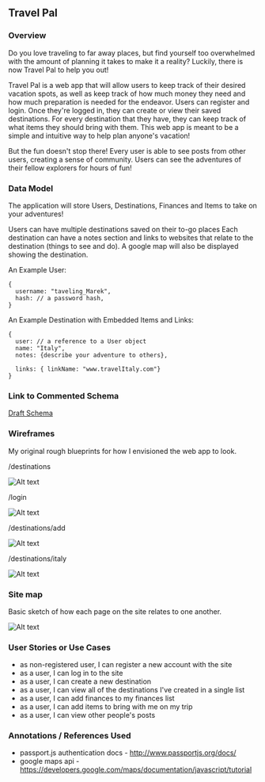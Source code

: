 ## Travel Pal 

### Overview

Do you love traveling to far away places, but find yourself too overwhelmed with the amount of planning it takes to make it a reality? Luckily, there is now Travel Pal to help you out!

Travel Pal is a web app that will allow users to keep track of their desired vacation spots, as well as keep track of how much money they need and how much preparation is needed for the endeavor. Users can register and login. Once they're logged in, they can create or view their saved destinations. For every destination that they have, they can keep track of what items they should bring with them. This web app is meant to be a simple and intuitive way to help plan anyone's vacation!

But the fun doesn't stop there! Every user is able to see posts from other users, creating a sense of community. Users can see the adventures of their fellow explorers for hours of fun!

### Data Model

The application will store Users, Destinations, Finances and Items to take on your adventures!

Users can have multiple destinations saved on their to-go places
Each destination can have a notes section and links to websites that relate to the destination (things to see and do). A google map will also be displayed showing the destination.

An Example User:

```
{
  username: "taveling_Marek",
  hash: // a password hash,
}
```

An Example Destination with Embedded Items and Links:

```
{
  user: // a reference to a User object
  name: "Italy",
  notes: {describe your adventure to others},

  links: { linkName: "www.travelItaly.com"}
}
```

### Link to Commented Schema

[Draft Schema](https://github.com/MarekKoz/Travel-Pal/blob/master/db.js)

### Wireframes

My original rough blueprints for how I envisioned the web app to look.

/destinations

![Alt text](https://github.com/MarekKoz/Travel-Pal/blob/master/documentation/pic1.jpg "Destinations")

/login

![Alt text](https://github.com/MarekKoz/Travel-Pal/blob/master/documentation/pic2.jpg "Destinations")

/destinations/add

![Alt text](https://github.com/MarekKoz/Travel-Pal/blob/master/documentation/pic3.jpg "Destinations")

/destinations/italy

![Alt text](https://github.com/MarekKoz/Travel-Pal/blob/master/documentation/pic4.jpg "Destinations")

### Site map

Basic sketch of how each page on the site relates to one another.

![Alt text](https://github.com/MarekKoz/Travel-Pal/blob/master/documentation/sitemap.jpg  "Site Map")

### User Stories or Use Cases

* as non-registered user, I can register a new account with the site
* as a user, I can log in to the site
* as a user, I can create a new destination
* as a user, I can view all of the destinations I've created in a single list
* as a user, I can add finances to my finances list
* as a user, I can add items to bring with me on my trip
* as a user, I can view other people's posts

### Annotations / References Used

* passport.js authentication docs - http://www.passportjs.org/docs/
* google maps api - https://developers.google.com/maps/documentation/javascript/tutorial